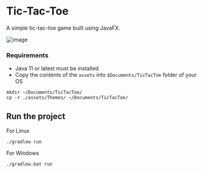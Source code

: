 # Tic-Tac-Toe

A simple tic-tac-toe game built using JavaFX.

![image](https://user-images.githubusercontent.com/31593633/126861167-04016633-59ff-4002-aec5-786967302c49.png)

### Requirements

* Java 11 or latest must be installed
* Copy the contents of the `assets` into `$Documents/TicTacToe` folder of your OS

```shell
mkdir ~/Documents/TicTacToe/
cp -r ./assets/Themes/ ~/Documents/TicTacToe/ 
```

## Run the project

For Linux

```
./gradlew run
```

For Windows

```
./gradlew.bat run
```
